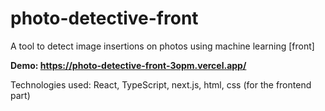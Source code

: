 # photo-detective-front
A tool to detect image insertions on photos using machine learning [front]

**Demo: https://photo-detective-front-3opm.vercel.app/**

Technologies used: React, TypeScript, next.js, html, сss (for the frontend part)

